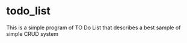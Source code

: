# todo_list
This is a simple program of TO Do List that describes a best sample of simple CRUD system
